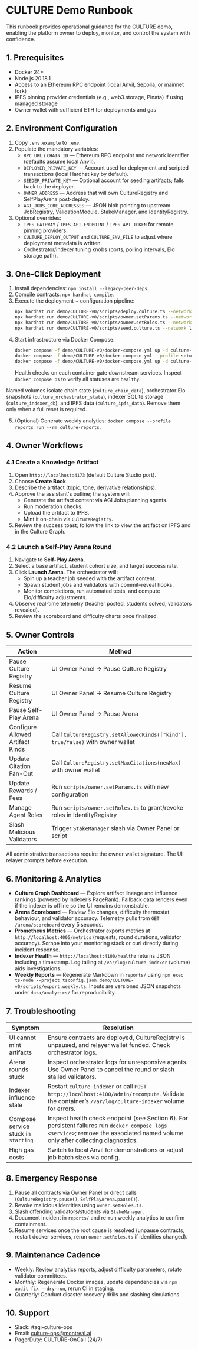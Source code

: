 # CULTURE Demo Runbook

This runbook provides operational guidance for the CULTURE demo, enabling the platform owner to deploy, monitor, and control the system with confidence.

## 1. Prerequisites

- Docker 24+
- Node.js 20.18.1
- Access to an Ethereum RPC endpoint (local Anvil, Sepolia, or mainnet fork)
- IPFS pinning provider credentials (e.g., web3.storage, Pinata) if using managed storage
- Owner wallet with sufficient ETH for deployments and gas

## 2. Environment Configuration

1. Copy `.env.example` to `.env`.
2. Populate the mandatory variables:
   - `RPC_URL` / `CHAIN_ID` — Ethereum RPC endpoint and network identifier (defaults assume local Anvil).
   - `DEPLOYER_PRIVATE_KEY` — Account used for deployment and scripted transactions (local Hardhat key by default).
   - `SEEDER_PRIVATE_KEY` — Optional account for seeding artifacts; falls back to the deployer.
   - `OWNER_ADDRESS` — Address that will own CultureRegistry and SelfPlayArena post-deploy.
   - `AGI_JOBS_CORE_ADDRESSES` — JSON blob pointing to upstream JobRegistry, ValidationModule, StakeManager, and IdentityRegistry.
3. Optional overrides:
   - `IPFS_GATEWAY` / `IPFS_API_ENDPOINT` / `IPFS_API_TOKEN` for remote pinning providers.
   - `CULTURE_DEPLOY_OUTPUT` and `CULTURE_ENV_FILE` to adjust where deployment metadata is written.
   - Orchestrator/indexer tuning knobs (ports, polling intervals, Elo storage path).

## 3. One-Click Deployment

1. Install dependencies: `npm install --legacy-peer-deps`.
2. Compile contracts: `npx hardhat compile`.
3. Execute the deployment + configuration pipeline:
   ```bash
   npx hardhat run demo/CULTURE-v0/scripts/deploy.culture.ts --network localhost
   npx hardhat run demo/CULTURE-v0/scripts/owner.setParams.ts --network localhost
   npx hardhat run demo/CULTURE-v0/scripts/owner.setRoles.ts --network localhost
   npx hardhat run demo/CULTURE-v0/scripts/seed.culture.ts --network localhost
   ```
4. Start infrastructure via Docker Compose:
   ```bash
   docker compose -f demo/CULTURE-v0/docker-compose.yml up -d culture-chain culture-ipfs
   docker compose -f demo/CULTURE-v0/docker-compose.yml --profile setup run --rm culture-contracts
   docker compose -f demo/CULTURE-v0/docker-compose.yml up -d culture-orchestrator culture-indexer culture-studio
   ```
   Health checks on each container gate downstream services. Inspect `docker compose ps` to verify all statuses are `healthy`.

Named volumes isolate chain state (`culture_chain_data`), orchestrator Elo snapshots (`culture_orchestrator_state`), indexer SQLite storage (`culture_indexer_db`), and IPFS data (`culture_ipfs_data`). Remove them only when a full reset is required.

5. (Optional) Generate weekly analytics: `docker compose --profile reports run --rm culture-reports`.

## 4. Owner Workflows

### 4.1 Create a Knowledge Artifact

1. Open `http://localhost:4173` (default Culture Studio port).
2. Choose **Create Book**.
3. Describe the artifact (topic, tone, derivative relationships).
4. Approve the assistant's outline; the system will:
   - Generate the artifact content via AGI Jobs planning agents.
   - Run moderation checks.
   - Upload the artifact to IPFS.
   - Mint it on-chain via `CultureRegistry`.
5. Review the success toast; follow the link to view the artifact on IPFS and in the Culture Graph.

### 4.2 Launch a Self-Play Arena Round

1. Navigate to **Self-Play Arena**.
2. Select a base artifact, student cohort size, and target success rate.
3. Click **Launch Arena**. The orchestrator will:
   - Spin up a teacher job seeded with the artifact content.
   - Spawn student jobs and validators with commit–reveal hooks.
   - Monitor completions, run automated tests, and compute Elo/difficulty adjustments.
4. Observe real-time telemetry (teacher posted, students solved, validators revealed).
5. Review the scoreboard and difficulty charts once finalized.

## 5. Owner Controls

| Action | Method |
| --- | --- |
| Pause Culture Registry | UI Owner Panel → Pause Culture Registry |
| Resume Culture Registry | UI Owner Panel → Resume Culture Registry |
| Pause Self-Play Arena | UI Owner Panel → Pause Arena |
| Configure Allowed Artifact Kinds | Call `CultureRegistry.setAllowedKinds(["kind"], true/false)` with owner wallet |
| Update Citation Fan-Out | Call `CultureRegistry.setMaxCitations(newMax)` with owner wallet |
| Update Rewards / Fees | Run `scripts/owner.setParams.ts` with new configuration |
| Manage Agent Roles | Run `scripts/owner.setRoles.ts` to grant/revoke roles in IdentityRegistry |
| Slash Malicious Validators | Trigger `StakeManager` slash via Owner Panel or script |

All administrative transactions require the owner wallet signature. The UI relayer prompts before execution.

## 6. Monitoring & Analytics

- **Culture Graph Dashboard** — Explore artifact lineage and influence rankings (powered by indexer’s PageRank). Fallback data renders even if the indexer is offline so the UI remains demonstrable.
- **Arena Scoreboard** — Review Elo changes, difficulty thermostat behaviour, and validator accuracy. Telemetry pulls from `GET /arena/scoreboard` every 5 seconds.
- **Prometheus Metrics** — Orchestrator exports metrics at `http://localhost:4005/metrics` (requests, round durations, validator accuracy). Scrape into your monitoring stack or curl directly during incident response.
- **Indexer Health** — `http://localhost:4100/healthz` returns JSON including a timestamp. Log tailing at `/var/log/culture-indexer` (volume) aids investigations.
- **Weekly Reports** — Regenerate Markdown in `reports/` using `npm exec ts-node --project tsconfig.json demo/CULTURE-v0/scripts/export.weekly.ts`. Inputs are versioned JSON snapshots under `data/analytics/` for reproducibility.

## 7. Troubleshooting

| Symptom | Resolution |
| --- | --- |
| UI cannot mint artifacts | Ensure contracts are deployed, CultureRegistry is unpaused, and relayer wallet funded. Check orchestrator logs. |
| Arena rounds stuck | Inspect orchestrator logs for unresponsive agents. Use Owner Panel to cancel the round or slash stalled validators. |
| Indexer influence stale | Restart `culture-indexer` or call `POST http://localhost:4100/admin/recompute`. Validate the container’s `/var/log/culture-indexer` volume for errors. |
| Compose service stuck in `starting` | Inspect health check endpoint (see Section 6). For persistent failures run `docker compose logs <service>`; remove the associated named volume only after collecting diagnostics. |
| High gas costs | Switch to local Anvil for demonstrations or adjust job batch sizes via config. |

## 8. Emergency Response

1. Pause all contracts via Owner Panel or direct calls (`CultureRegistry.pause()`, `SelfPlayArena.pause()`).
2. Revoke malicious identities using `owner.setRoles.ts`.
3. Slash offending validators/students via `StakeManager`.
4. Document incident in `reports/` and re-run weekly analytics to confirm containment.
5. Resume services once the root cause is resolved (unpause contracts, restart docker services, rerun `owner.setRoles.ts` if identities changed).

## 9. Maintenance Cadence

- Weekly: Review analytics reports, adjust difficulty parameters, rotate validator committees.
- Monthly: Regenerate Docker images, update dependencies via `npm audit fix --dry-run`, rerun CI in staging.
- Quarterly: Conduct disaster recovery drills and slashing simulations.

## 10. Support

- Slack: #agi-culture-ops
- Email: culture-ops@montreal.ai
- PagerDuty: CULTURE-OnCall (24/7)

